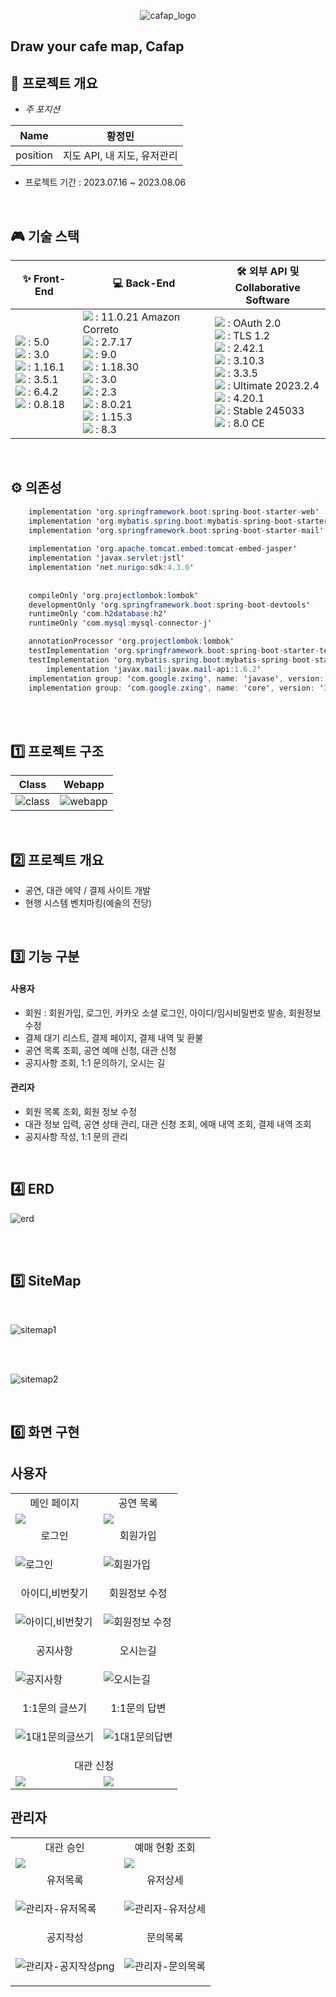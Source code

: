 <div align="center">
  
  ![cafap_logo](https://github.com/hjm8333/cafmap/assets/35636560/3f625030-6574-485a-aa7c-3fbe15d37f8f)

</div>

## Draw your cafe map, Cafap

## 🚀 프로젝트 개요
- *주 포지션*

|   Name   | 황정민 |
| :------: | --- |
| position | 지도 API, 내 지도, 유저관리 |

- 프로젝트 기간 : 2023.07.16 ~ 2023.08.06

<br> 

## 🎮 기술 스택

|   ✨ Front-End   | 💻 Back-End | 🛠 외부 API 및<br> Collaborative Software
| --- | --- | --- |
| <img src="https://img.shields.io/badge/html5-1572B6?style=flat&logo=html5&logoColor=white"/> : 5.0<br><img src="https://img.shields.io/badge/CSS3-1572B6?style=flat&logo=css3&logoColor=white"/> : 3.0<br><img src="https://img.shields.io/badge/javascript-F7DF1E?style=flat&logo=javascript&logoColor=white"/> : 1.16.1<br><img src="https://img.shields.io/badge/jQuery-0769AD?style=flat&logo=jQuery&logoColor=white"/> : 3.5.1<br><img src="https://img.shields.io/badge/FontAwesome-528DD7?style=flat&logo=Font Awesome&logoColor=white"/> : 6.4.2<br><img src="https://img.shields.io/badge/Summernote-42c0ee?style=flat&logo=&logoColor=white"/> : 0.8.18 | <img src="https://img.shields.io/badge/OpenJDK-437291?style=flat&logo=OpenJDK&logoColor=white"/> : 11.0.21 Amazon Correto<br><img src="https://img.shields.io/badge/SpringBoot-6DB33F?style=flat&logo=Spring Boot&logoColor=white"/> : 2.7.17<br><img src="https://img.shields.io/badge/Apache Tomcat-F8DC75?style=flat&logo=apachetomcat&logoColor=black"/> : 9.0<br><img src="https://img.shields.io/badge/lombok-d00223?style=flat&logo=&logoColor=black"/> : 1.18.30<br><img src="https://img.shields.io/badge/Mybatis-0a0a0a?style=flat&logo=&logoColor=white"/> : 3.0<br><img src="https://img.shields.io/badge/JSP-007396?style=flat&logo=JSP&logoColor=white"/> : 2.3<br><img src="https://img.shields.io/badge/MySQL-4479A1?style=flat&logo=MySQL&logoColor=white"/> : 8.0.21<br><img src="https://img.shields.io/badge/Jsoup-437291?style=flat&logo=OpenJDK&logoColor=white"/> : 1.15.3<br><img src="https://img.shields.io/badge/Gradle-02303A?style=flat&logo=Gradle&logoColor=white"/> : 8.3 | <img src="https://img.shields.io/badge/Kakao-FFCD00?style=flat&logo=kakao&logoColor=white"/> : OAuth 2.0<br><img src="https://img.shields.io/badge/GoogleSMTP-4285F4?style=flat&logo=&logoColor=white"/> : TLS 1.2<br><img src="https://img.shields.io/badge/Git-F05032?style=flat&logo=git&logoColor=white"/> : 2.42.1<br><img src="https://img.shields.io/badge/GitHub-181717?style=flat&logo=GitHub&logoColor=white"/> : 3.10.3<br><img src="https://img.shields.io/badge/GitHub_Desktop-802790?style=flat&logo=GitHub&logoColor=white"/> : 3.3.5<br><img src="https://img.shields.io/badge/IntelliJ_IDEA-000000?style=flat&logo=IntelliJ IDEA&logoColor=white"/> : Ultimate 2023.2.4<br><img src="https://img.shields.io/badge/SpringToolSuite4-1b7f38?style=flat&logo=Spring&logoColor=white"/> : 4.20.1<br><img src="https://img.shields.io/badge/Discord-5865F2?style=flat&logo=Discord&logoColor=white"/> : Stable 245033<br><img src="https://img.shields.io/badge/MySQL_Workbench-4479A1?style=flat&logo=MySQL&logoColor=white"/> : 8.0 CE |

<br>

## ⚙ 의존성
```java
	implementation 'org.springframework.boot:spring-boot-starter-web'
	implementation 'org.mybatis.spring.boot:mybatis-spring-boot-starter:2.3.1'
	implementation 'org.springframework.boot:spring-boot-starter-mail'
	
	implementation 'org.apache.tomcat.embed:tomcat-embed-jasper'
	implementation 'javax.servlet:jstl'
	implementation 'net.nurigo:sdk:4.3.0'
	
	
	compileOnly 'org.projectlombok:lombok'
	developmentOnly 'org.springframework.boot:spring-boot-devtools'
	runtimeOnly 'com.h2database:h2'
	runtimeOnly 'com.mysql:mysql-connector-j'

	annotationProcessor 'org.projectlombok:lombok'
	testImplementation 'org.springframework.boot:spring-boot-starter-test'
	testImplementation 'org.mybatis.spring.boot:mybatis-spring-boot-starter-test:2.3.1'
        implementation 'javax.mail:javax.mail-api:1.6.2'
	implementation group: 'com.google.zxing', name: 'javase', version: '3.5.0'
	implementation group: 'com.google.zxing', name: 'core', version: '3.5.0'
```

<br>
<br>

## 1️⃣ 프로젝트 구조 

|   Class   | Webapp |
| --- | --- |
| ![class](https://github.com/vgbhn37/HallOfArt/assets/121776914/8ecff777-95c9-4764-bf8f-8f64eb8eed46) | ![webapp](https://github.com/vgbhn37/HallOfArt/assets/121776914/df262030-cc9c-4390-a270-af20dc5d2ddc) |


  
<br>

## 2️⃣ 프로젝트 개요

* 공연, 대관 에약 / 결제 사이트 개발 
* 현행 시스템 벤치마킹(예술의 전당)

<br>

## 3️⃣ 기능 구분

#### 사용자
* 회원 : 회원가입, 로그인, 카카오 소셜 로그인, 아이디/임시비밀번호 발송, 회원정보 수정
* 결제 대기 리스트, 결제 페이지, 결제 내역 및 환불
* 공연 목록 조회, 공연 예매 신청, 대관 신청
* 공지사항 조회, 1:1 문의하기, 오시는 길
#### 관리자
* 회원 목록 조회, 회원 정보 수정
* 대관 정보 입력, 공연 상태 관리, 대관 신청 조회, 에매 내역 조회, 결제 내역 조회
* 공지사항 작성, 1:1 문의 관리

<br>

## 4️⃣ ERD
![erd](https://github.com/vgbhn37/HallOfArt/assets/121776914/8e49cd29-14bc-41d8-91ff-ad74c36f63d8)

<br>
<br>


## 5️⃣ SiteMap

<br>

![sitemap1](https://github.com/vgbhn37/HallOfArt/assets/121776914/205f2600-c4ed-487f-9e8f-75b498c4268f)


<br>
<br>

![sitemap2](https://github.com/vgbhn37/HallOfArt/assets/121776914/62e3f86a-8f83-4bef-bce7-e90164ce9621)


<br>

## 6️⃣ 화면 구현

## 사용자
<table>
<tr>
  <td align="center">메인 페이지</td>
  <td align="center">공연 목록</td>
</tr>
<tr>
  <td><img src="https://github.com/vgbhn37/HallOfArt/assets/136680186/ee1c877a-b338-4739-bf87-890f10c7b0dc"></td>
  <td><img src="https://github.com/vgbhn37/HallOfArt/assets/136680186/aef41825-aff2-4a07-b6d0-26267ec46542"></td>
</tr>

<tr>
  <td align="center">로그인</td>
  <td align="center">회원가입</td>
</tr>
<tr>
  <td>
      
![로그인](https://github.com/vgbhn37/HallOfArt/assets/35636560/31b20943-38ef-42d2-a095-5bc461c375b1)
      
  </td>
  <td>
      
![회원가입](https://github.com/vgbhn37/HallOfArt/assets/35636560/fbb20700-dab8-4836-9dd1-1ead602634f7)

  </td>
</tr>

<tr>
  <td align="center">아이디,비번찾기</td>
  <td align="center">회원정보 수정</td>
</tr>
<tr>
  <td>
	  
 ![아이디,비번찾기](https://github.com/vgbhn37/HallOfArt/assets/35636560/989f93b0-f580-4841-862c-38b7d76ecbe2)
      
  </td>
  <td>
	  
  ![회원정보 수정](https://github.com/vgbhn37/HallOfArt/assets/35636560/ad59dbe1-a5cf-401a-acf6-320804cc7604)
  
  </td>
</tr>

<tr>
  <td align="center">공지사항</td>
  <td align="center">오시는길</td>
</tr>
<tr>
  <td>
      
![공지사항](https://github.com/vgbhn37/HallOfArt/assets/35636560/30b58395-a427-4398-b8cf-1072ffde049f)
      
  </td>
  <td>
      
![오시는길](https://github.com/vgbhn37/HallOfArt/assets/35636560/e20f352e-aaec-4845-978d-69bfdc8b9bd4)

  </td>
</tr>

<tr>
  <td align="center">1:1문의 글쓰기</td>
  <td align="center">1:1문의 답변</td>
</tr>
<tr>
  <td>
	  
![1대1문의글쓰기](https://github.com/vgbhn37/HallOfArt/assets/35636560/96e6b1ec-31ed-4029-aabd-e39bfe1f69cc)
      
  </td>
  <td>
      
![1대1문의답변](https://github.com/vgbhn37/HallOfArt/assets/35636560/9bd5ec68-762f-47cd-8d99-39a6dc6d6c81)

  </td>
</tr>
 
<tr>
  <td colspan="2" align="center">대관 신청</td>
</tr>
<tr>
  <td><img src="https://github.com/vgbhn37/HallOfArt/assets/136680186/0052e8ae-28cb-472a-97ff-f39777ccf5d0"></td>
  <td><img src="https://github.com/vgbhn37/HallOfArt/assets/136680186/d6024062-4b5a-40e8-9c84-8e8fd659cff0"></td>
</tr>
</table>


## 관리자
<table>
<tr>
  <td align="center">대관 승인</td>
  <td align="center">예매 현황 조회</td>
</tr>
<tr>
  <td><img src="https://github.com/vgbhn37/HallOfArt/assets/136680186/f38d516a-7ffa-4ecb-bf67-5266a5ce4465"></td>
  <td><img src="https://github.com/vgbhn37/HallOfArt/assets/136680186/2050d361-f461-4cdf-8c9e-d3defc0c2a0e"></td>
</tr>

<tr>
  <td align="center">유저목록</td>
  <td align="center">유저상세</td>
</tr>
<tr>
  <td>
	  
![관리자-유저목록](https://github.com/vgbhn37/HallOfArt/assets/35636560/a7c10dcd-d37b-4193-857a-60a8cf2a4937)
      
  </td>
  <td>
      
![관리자-유저상세](https://github.com/vgbhn37/HallOfArt/assets/35636560/9b8b7c98-8797-4624-a87e-c088482b14c5)

  </td>
</tr>

<tr>
  <td align="center">공지작성</td>
  <td align="center">문의목록</td>
</tr>
<tr>
  <td>
	  
![관리자-공지작성png](https://github.com/vgbhn37/HallOfArt/assets/35636560/47485d50-3fa0-463c-bc4e-e9e60607819c)
      
  </td>
  <td>
	  
![관리자-문의목록](https://github.com/vgbhn37/HallOfArt/assets/35636560/516aed54-1ead-4cac-995c-d98f645f6a3f)

  </td>
</tr>

</table>


